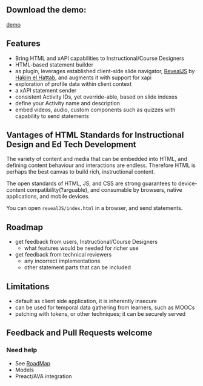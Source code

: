 ## Download the demo:

[demo](https://github.com/garajo/reveal.js-xapi-plugin/raw/master/dist/demo.zip)


## Features

- Bring HTML and xAPI capabilities to Instructional/Course Designers
- HTML-based statement builder
- as plugin, leverages established client-side slide navigator, [RevealJS](http://lab.hakim.se/reveal-js/) by [Hakim el Hattab](http://hakim.se), and augments it with support for xapi
- exploration of profile data within client context
- a xAPI statement sender
- consistent Activity IDs, yet override-able, based on slide indexes
- define your Activity name and description
- embed videos, audio, custom components such as quizzes with capability to send statements

## Vantages of HTML Standards for Instructional Design and Ed Tech Development

The variety of content and media that can be embedded into HTML, and defining content behaviour and interactions are endless. Therefore HTML is perhaps the best canvas to build rich, instructional content.

The open standards of HTML, JS, and CSS are strong guarantees to device-content compatibility(?arguable), and consumable by browsers, native applications, and mobile devices.

You can open `revealJS/index.html` in a browser, and send statements.

## <a name="roadmap"></a>Roadmap

- get feedback from users, Instructional/Course Designers
  - what features would be needed for richer use
- get feedback from technical reviewers
  - any incorrect implementations
  - other statement parts that can be included

## Limitations
- default as client side application, it is inherently insecure
- can be used for temporal data gathering from learners, such as MOOCs
- patching with tokens, or other techniques; it can be securely served

## Feedback and Pull Requests welcome

### Need help
- See [RoadMap](#roadmap)
- Models
- Preact/AVA integration
